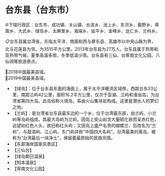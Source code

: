 # 台东县（台东市）
🌐下辖行政区：台东市、成功镇、关山镇、长滨乡、池上乡、东河乡、鹿野乡、卑南乡、大武乡、绿岛乡、太麻里乡、海端乡、延平乡、金峰乡、达仁乡、兰屿乡。  
  
📋台东县属台湾省，东临太平洋，南面和西与屏东县、高雄市以中央山脉为界，北与花莲县为邻。为3515平方公里。2013年台东县为27万人。台东县属于热带和亚热带气候，夏季高温多雨，冬季低温少雨。台东县有三仙、台卑南文化公园、八仙洞等旅游景点。   

🏅2018中国最美县域。   
🏅2019中国最美县域。   
  
* 【绿岛】：位于台东县东面的海面上，属于太平洋暖流区域带，西距台东33公里，南距兰屿42公里，面积16.2平方公里，仅次于澎湖、兰屿和渔翁岛，为台湾省第四大岛。此岛俗称火烧岛，系由火山集块岩构成。这里是潜水人的梦幻之地。   
* 【兰屿】：是台湾省台东县最东边的一个乡，位于台湾最东部，由兰屿、小兰屿等岛屿组成，其最大岛屿为兰屿，因岛上安山岩含大量硫化铁而呈赤红色，远望如红色人头，故旧称红头屿；又因岛上盛产名贵的蝴蝶兰，后改名为“兰屿”，与鼓浪屿、江心屿、东门屿并称“中国四大名屿”。台湾最美的离岛，被称为“台湾最后一块净土”，保留着最原始的民族风情。  
* 【东部海岸国家风景区】
* 【三仙台】
* 【绿岛朝日温泉】
* 【知本温泉】
* 【卑南文化公园】
